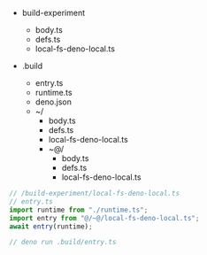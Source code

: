 - build-experiment
  - body.ts
  - defs.ts
  - local-fs-deno-local.ts

- .build
  - entry.ts
  - runtime.ts
  - deno.json
  - ~/
    - body.ts
    - defs.ts
    - local-fs-deno-local.ts
    - ~@/
      - body.ts
      - defs.ts
      - local-fs-deno-local.ts

```ts
// /build-experiment/local-fs-deno-local.ts
// entry.ts
import runtime from "./runtime.ts";
import entry from "@/~@/local-fs-deno-local.ts";
await entry(runtime);

// deno run .build/entry.ts
```
